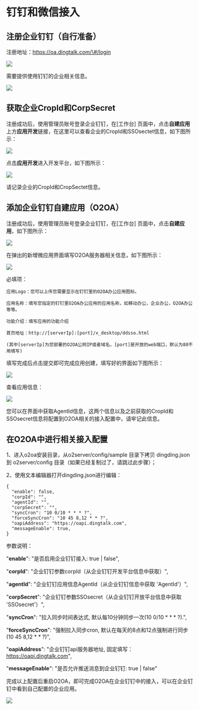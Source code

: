 # 钉钉和微信接入

## 注册企业钉钉（自行准备）

注册地址：https://oa.dingtalk.com/\#/login

![](https://oscimg.oschina.net/oscnet/5e08cfe7002c494242ca215bcfdc42e1065.jpg)

需要提供使用钉钉的企业相关信息。

![](https://oscimg.oschina.net/oscnet/87b0bfd3a69c03f11bb003719e49c6f5d43.jpg)

## 获取企业CropId和CorpSecret

注册成功后，使用管理员账号登录企业钉钉，在\[工作台\] 页面中，点击**自建应用**上方**应用开发**链接，在这里可以查看企业的CropId和SSOsectet信息，如下图所示：

![](https://oscimg.oschina.net/oscnet/24bd68c770c6bb0beefa17b7b9ed2b7d81b.jpg)

点击**应用开发**进入开发平台，如下图所示：

![](https://oscimg.oschina.net/oscnet/abcb197af3a47d30b339abb01f2bfc8da3a.jpg)

请记录企业的CropId和CropSectet信息。

## 添加企业钉钉自建应用（O2OA）

注册成功后，使用管理员账号登录企业钉钉，在\[工作台\] 页面中，点击**自建应用**，如下图所示：

![](https://oscimg.oschina.net/oscnet/325870b2cea0dea214a8935911a69419f13.jpg)

在弹出的新增微应用界面填写O2OA服务器相关信息，如下图所示：

![](https://oscimg.oschina.net/oscnet/ebfbeb2e9fc72629dd62e276f9b1119845d.jpg)

必填项：

```text
应用Logo：您可以上传您需要显示在钉钉里的O2OA办公应用图标。

应用名称：填写您指定的钉钉里O2OA办公应用的应用名称，如移动办公，企业办公，O2OA办公等等。

功能介绍：填写应用的功能介绍

首页地址：http://[serverIp]:[port]/x_desktop/ddsso.html

(其中[serverIp]为您部署的O2OA公网IP或者域名，[port]是开放的web端口，默认为80不用填写)
```

填写完成后点击提交即可完成应用创建，填写好的界面如下图所示：

![](https://oscimg.oschina.net/oscnet/ed82f9fef29608ea403efdfb3916a2cd102.jpg)

查看应用信息：

![](https://oscimg.oschina.net/oscnet/10e19ee2fa96d7d339211761e1782ce8383.jpg)

您可以在界面中获取AgentId信息，这两个信息以及之前获取的CropId和SSOsecret信息将配置到O2OA相关的接入配置中，请牢记此信息。

## 在O2OA中进行相关接入配置

1、进入o2oa安装目录，从o2server/config/sample 目录下拷贝 dingding.json 到 o2server/config 目录（如果已经复制过了，请跳过此步骤）；

2、使用文本编辑器打开dingding.json进行编辑：

```text
{
  "enable": false,
  "corpId": "",
  "agentId": "",
  "corpSecret": "",
  "syncCron": "10 0/10 * * * ?",
  "forceSyncCron": "10 45 8,12 * * ?",
  "oapiAddress": "https://oapi.dingtalk.com",
  "messageEnable": true,
}
```

参数说明：

  "**enable**": "是否启用企业钉钉接入: true \| false",  

  "**corpId**": "企业钉钉参数corpId（从企业钉钉开发平台信息中获取）",

  "**agentId**": "企业钉钉应用信息AgentId（从企业钉钉信息中获取 'AgentId'）",

  "**corpSecret**": "企业钉钉参数SSOsecret（从企业钉钉开放平台信息中获取 'SSOsecret'）",

  "**syncCron**": "拉入同步时间表达式, 默认每10分钟同步一次\(10 0/10 \* \* \* ?\).",

  "**forceSyncCron**": "强制拉入同步cron, 默认在每天的8点和12点强制进行同步\(10 45 8,12 \* \* ?\)",

  "**oapiAddress**": "企业钉钉api服务器地址, 固定填写：https://oapi.dingtalk.com",

  "**messageEnable**": "是否允许推送消息到企业钉钉: true \| false"

完成以上配置后重启O2OA，即可完成O2OA在企业钉钉中的接入，可以在企业钉钉中看到自己配置的企业应用。

![](https://oscimg.oschina.net/oscnet/f99efbb29e6aeb6b38b8043b5479194d03b.jpg)

